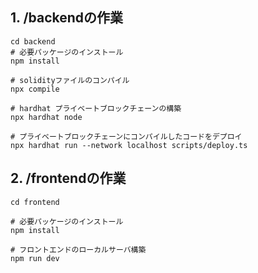 ## 1. /backendの作業  
``` 
cd backend  
# 必要パッケージのインストール  
npm install  
  
# solidityファイルのコンパイル  
npx compile  
  
# hardhat プライベートブロックチェーンの構築  
npx hardhat node  
  
# プライベートブロックチェーンにコンパイルしたコードをデプロイ  
npx hardhat run --network localhost scripts/deploy.ts  
```  
## 2. /frontendの作業  
```  
cd frontend  
  
# 必要パッケージのインストール  
npm install  
  
# フロントエンドのローカルサーバ構築  
npm run dev  
```  
